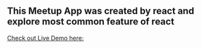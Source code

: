 ## This Meetup App was created by react and explore most common feature of react

[Check out Live Demo here:](https://determined-babbage-456e44.netlify.app)
